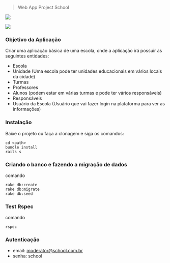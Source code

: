 > Web App Project School

![](https://lh3.googleusercontent.com/TSuYl_73Ic7ZitWc2hbIsg-ft97jhDxV2RcBmqSCY8Y5kVNA448p88C-etCbqduaKr_jiCs9r57zKBA=w1316-h629-rw)

![](https://lh6.googleusercontent.com/dA5UWiSyoDXCeFnoAoXnxAQKuuVOJ0TCFzG5Y_f7xj3_nvbVsrolJjHItSXazLKfhlDIJ_9WQYuq-TQ=w1316-h629-rw)

### Objetivo da Aplicação

Criar uma aplicação básica de uma escola, onde a aplicação irá possuir as seguintes entidades:

* Escola
* Unidade (Uma escola pode ter unidades educacionais em vários locais da cidade)
* Turmas
* Professores
* Alunos (podem estar em várias turmas e pode ter vários responsáveis)
* Responsáveis
* Usuário da Escola (Usuário que vai fazer login na plataforma para ver as informações)

### Instalação

Baixe o projeto ou faça a clonagem e siga os comandos:
```
cd <path>
bundle install
rails s
```

### Criando o banco e fazendo a migração de dados
comando
```
rake db:create
rake db:migrate
rake db:seed
```

### Test Rspec
comando
```
rspec
```
### Autenticação
* email: moderator@school.com.br
* senha: school
